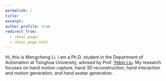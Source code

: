 ```yaml
---
permalink: /
title: 
excerpt: 
author_profile: true
redirect_from: 
  - /main_page/
  - /main_page.html
---
```


Hi, this is Mengcheng Li. I am a Ph.D. student in the Department of Automation at Tsinghua University, advised by Prof. [Yebin Liu](http://www.liuyebin.com/). My research focuses on hand motion capture, hand 3D reconstruction, hand interaction and motion generation, and hand avatar generation.

<head>
    <meta charset="UTF-8">
    <meta name="viewport" content="width=device-width, initial-scale=1.0">
    <title>2x2 视频阵列</title>
    <style>
        .video-grid {
            display: grid;
            grid-template-columns: repeat(2, 1fr);
            grid-gap: 20px;
            max-width: 1000px;
            margin: 0 auto;
        }
        
        .video-container {
            display: flex;
            flex-direction: column;
            align-items: center;
        }
        
        video {
            width: 100%;
            max-width: 480px;
            height: auto;
            border: 1px solid #ddd;
            border-radius: 4px;
        }
        
        .caption {
            margin-top: 10px;
            text-align: center;
            font-family: Arial, sans-serif;
            color: #333;
        }
    </style>
</head>
<body>
    <div class="video-grid">
        <!-- 第一行 -->
        <div class="video-container">
            <video autoplay loop muted>
                <source src="files/recon.m4v" type="video/mp4">
            </video>
            <div class="caption">Hand Reconstruction</div>
        </div>
        
        <div class="video-container">
            <video autoplay loop muted>
                <source src="files/intaghand.m4v" type="video/mp4">
            </video>
            <div class="caption">Two Hand Interaction</div>
        </div>
        
        <!-- 第二行 -->
        <div class="video-container">
            <video autoplay loop muted>
                <source src="files/avatar.m4v" type="video/mp4">
            </video>
            <div class="caption">Hand Avatar</div>
        </div>
        
        <div class="video-container">
            <video autoplay loop muted>
                <source src="files/twohand.m4v" type="video/mp4">
            </video>
            <div class="caption">Two Hand Avatar</div>
        </div>
    </div>
</body>

## Education

- Bachelor’s Degree in physics, **Tsinghua University** *(2014-2018)*
- Ph.D student in automation, **Tsinghua University** *(2018-now)*


## Research

<div>
<table style="width:100%;border:none;border-spacing:0px;border-collapse:separate;margin-right:auto;margin-left:auto;font-size: large">
<tr>
<td style="padding:20px;width:30%;vertical-align:middle;border:none" align="center">
<img width="350" src="../project/HHMR/assets/teaser.png"/>
</td>
<td style="padding:20px;width:70%;vertical-align:middle;border: none" align="left">
<b>HHMR: Holistic Hand Mesh Recovery by Enhancing the Multimodal Controllability of Graph Diffusion Models</b><br>
<b>Mengcheng Li</b>, Hongwen Zhang, Yuxiang Zhang, Ruizhi Shao, Tao Yu, Yebin Liu.<br>
<i>IEEE Conference on Computer Vision and Pattern Recognition (<b>CVPR</b>), 2024 <b><font color='#FF0000'>☆ HighLight Paper</font></b></i><br>
<a href="/project/HHMR/HHMR.html"><i class="fas fa-fw fa-globe"></i>Projectpage</a> /
<a href="/project/HHMR/assets/main.pdf"><i class="fas fa-fw fa-file-pdf"></i>Paper</a> /
<!-- <a><i class="fab fa-fw fa-github fa-github"></i>Code (Coming Soon)</a> -->
</td>
</tr>
</table>
</div>

---

<div>
<table style="width:100%;border:none;border-spacing:0px;border-collapse:separate;margin-right:auto;margin-left:auto;font-size: large">
<tr>
<td style="padding:20px;width:30%;vertical-align:middle;border:none" align="center">
<img width="350" src="../project/IntagHand/assets/results1.png"/>
</td>
<td style="padding:20px;width:70%;vertical-align:middle;border: none" align="left">
<b>Interacting Attention Graph for Single Image Two-Hand Reconstruction</b><br>
<b>Mengcheng Li</b>, Liang An, Hongwen Zhang, Lianpeng Wu, Feng Chen, Tao Yu, Yebin Liu.<br>
<i>IEEE Conference on Computer Vision and Pattern Recognition (<b>CVPR</b>), 2022 <b><font color='#FF0000'>☆ Oral Paper</font></b></i><br>
<a href="/project/IntagHand/Intaghand.html"><i class="fas fa-fw fa-globe"></i>Projectpage</a> /
<a href="https://arxiv.org/abs/2203.09364.pdf"><i class="fas fa-fw fa-file-pdf"></i>Paper</a> /
<a href="https://github.com/Dw1010/IntagHand"><i class="fab fa-fw fa-github fa-github"></i>Code</a>
</td>
</tr>
</table>
</div>

---

<div>
<table style="width:100%;border:none;border-spacing:0px;border-collapse:separate;margin-right:auto;margin-left:auto;font-size: large">
<tr>
<td style="padding:20px;width:30%;vertical-align:middle;border:none" align="center">
<img width="350" src="/images/pymaf-x.jpg"/>
</td>
<td style="padding:20px;width:70%;vertical-align:middle;border: none" align="left">
<b>PyMAF-X: Towards Well-aligned Full-body Model Regression from Monocular Images</b><br>
Hongwen Zhang, Yating Tian, Yuxiang Zhang, <b>Mengcheng Li</b>, Liang An, Zhenan Sun, Yebin Liu.<br>
<i>IEEE Transactions on Pattern Analysis and Machine Intelligence (<b>TPAMI</b>), 2023</i><br>
<a href="https://www.liuyebin.com/pymaf-x/"><i class="fas fa-fw fa-globe"></i>Projectpage</a> /
<a href="https://arxiv.org/pdf/2207.06400.pdf"><i class="fas fa-fw fa-file-pdf"></i>Paper</a> /
<a href="https://github.com/HongwenZhang/PyMAF-X"><i class="fab fa-fw fa-github fa-github"></i>Code</a>
</td>
</tr>
</table>
</div>

---

<div>
<table style="width:100%;border:none;border-spacing:0px;border-collapse:separate;margin-right:auto;margin-left:auto;font-size: large">
<tr>
<td style="padding:20px;width:30%;vertical-align:middle;border:none" align="center">
<img width="350" src="/images/lwtotalcap.jpg"/>
</td>
<td style="padding:20px;width:70%;vertical-align:middle;border: none" align="left">
<b>Light-weight Multi-person Total Capture Using Sparse Multi-view Cameras</b><br>
Yuxiang Zhang，Zhe Li，Tao Yu, <b>Mengcheng Li</b>, Liang An, Yebin Liu.<br>
<i>IEEE Conference on International Conference on Computer Vision (<b>ICCV</b>), 2021</i><br>
<a href="https://www.liuyebin.com/lwtotalcap/lwtotalcap.html"><i class="fas fa-fw fa-globe"></i>Projectpage</a> /
<a href="https://www.liuyebin.com/lwtotalcap/assets/main.pdf"><i class="fas fa-fw fa-file-pdf"></i>Paper</a>
</td>
</tr>
</table>
</div>

---

<div>
<table style="width:100%;border:none;border-spacing:0px;border-collapse:separate;margin-right:auto;margin-left:auto;font-size: large">
<tr>
<td style="padding:20px;width:30%;vertical-align:middle;border:none" align="center">
<img width="350" src="/images/CHOI.jpg"/>
</td>
<td style="padding:20px;width:70%;vertical-align:middle;border: none" align="left">
<b>Learning Explicit Contact for Implicit Reconstruction of Hand-held Objects from Monocular Images</b><br>
Junxing Hu, Hongwen Zhang, Zerui Chen, <b>Mengcheng Li</b>, Yunlong Wang, Yebin Liu, Zhenan Sun.<br>
<i>AAAI Conference on Artificial Intelligence (<b>AAAI</b>), 2024</i><br>
<a href="https://junxinghu.github.io/projects/hoi.html"><i class="fas fa-fw fa-globe"></i>Projectpage</a> /
<a href="https://ojs.aaai.org/index.php/AAAI/article/view/27995"><i class="fas fa-fw fa-file-pdf"></i>Paper</a> /
<a href="https://github.com/JunxingHu/CHOI"><i class="fab fa-fw fa-github fa-github"></i>Code</a>
</td>
</tr>
</table>
</div>

---

<div>
<table style="width:100%;border:none;border-spacing:0px;border-collapse:separate;margin-right:auto;margin-left:auto;font-size: large">
<tr>
<td style="padding:20px;width:30%;vertical-align:middle;border:none" align="center">
<img width="350" src="/images/ManiDext.png"/>
</td>
<td style="padding:20px;width:70%;vertical-align:middle;border: none" align="left">
<b>ManiDext: Hand-Object Manipulation Synthesis via Continuous Correspondence Embeddings and Residual-Guided Diffusion</b><br>
Jiajun Zhang, Yuxiang Zhang, Liang An, <b>Mengcheng Li</b>, Hongwen Zhang, Zonghai Hu, Yebin Liu.<br>
<i>arXiv</i><br>
<a href="https://jiajunzhang16.github.io/manidext/"><i class="fas fa-fw fa-globe"></i>Projectpage</a> /
<a href="https://www.arxiv.org/pdf/2409.09300"><i class="fas fa-fw fa-file-pdf"></i>Paper</a>
</td>
</tr>
</table>
</div>

---
